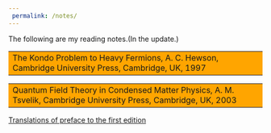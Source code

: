 ```yaml
---
 permalink: /notes/
---
```

The following are my reading notes.(In the update.)
<table><tr><td bgcolor=orange>The Kondo Problem to Heavy Fermions, A. C. Hewson, Cambridge University Press, Cambridge, UK, 1997</td></tr></table>


<table><tr><td bgcolor=orange>Quantum Field Theory in Condensed Matter Physics, A. M. Tsvelik, Cambridge University Press, Cambridge, UK, 2003</td></tr></table>

[Translations of preface to the first edition](../assets/QFT_in_CMP_1.pdf)


